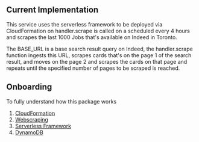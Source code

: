 ## Current Implementation
This service uses the serverless framework to be deployed via CloudFormation on
handler.scrape is called on a scheduled every 4 hours and scrapes the last 1000
Jobs that's available on Indeed in Toronto.

The BASE_URL is a base search result query on Indeed, the handler.scrape
function ingests this URL, scrapes cards that's on the page 1 of the search 
result, and moves on the page 2 and scrapes the cards on that page and repeats
until the specified number of pages to be scraped is reached.

## Onboarding
To fully understand how this package works
1. [CloudFormation](https://aws.amazon.com/cloudformation/)
2. [Webscraping](https://en.wikipedia.org/wiki/Web_scraping)
3. [Serverless Framework](https://serverless.com/)
4. [DynamoDB](https://aws.amazon.com/dynamodb/)